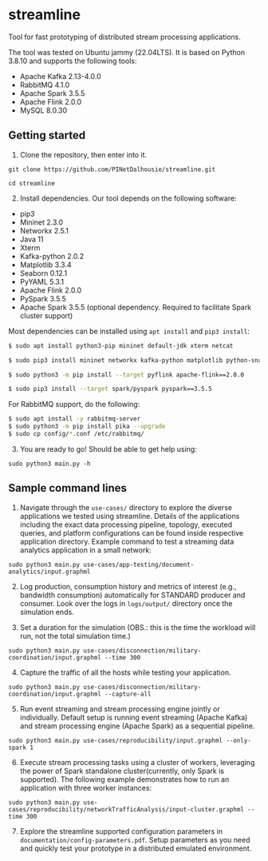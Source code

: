 # streamline

Tool for fast prototyping of distributed stream processing applications.

The tool was tested on Ubuntu jammy (22.04LTS). It is based on Python 3.8.10 and supports the following tools:
- Apache Kafka 2.13-4.0.0
- RabbitMQ 4.1.0
- Apache Spark 3.5.5
- Apache Flink 2.0.0
- MySQL 8.0.30

<!--- Preliminary versions 
- Apache Kafka 2.13-2.8.0
- RabbitMQ 3.9.13
- Apache Spark 3.2.1
- Apache Flink 1.17.1 -->

## Getting started

1. Clone the repository, then enter into it.

```git clone https://github.com/PINetDalhousie/streamline.git```

```cd streamline```

2. Install dependencies. Our tool depends on the following software:

  - pip3
  - Mininet 2.3.0
  - Networkx 2.5.1
  - Java 11
  - Xterm
  - Kafka-python 2.0.2
  - Matplotlib 3.3.4
  - Seaborn 0.12.1
  - PyYAML 5.3.1
  - Apache Flink 2.0.0
  - PySpark 3.5.5
  - Apache Spark 3.5.5 (optional dependency. Required to facilitate Spark cluster support)

  Most dependencies can be installed using `apt install` and `pip3 install`:
  
  <!-- $ sudo wget -P kafka https://archive.apache.org/dist/kafka/2.8.2/kafka_2.13-2.8.2.tgz && sudo tar -xvf kafka/kafka_2.13-2.8.2.tgz -C kafka/ && sudo cp -R kafka/kafka_2.13-2.8.2/* kafka/ && sudo rm kafka/kafka_2.13-2.8.2.tgz && sudo rm -rf kafka/kafka_2.13-2.8.2 -->
  ```bash
  $ sudo apt install python3-pip mininet default-jdk xterm netcat
  
  $ sudo pip3 install mininet networkx kafka-python matplotlib python-snappy lz4 seaborn pyyaml seaborn

  $ sudo python3 -m pip install --target pyflink apache-flink==2.0.0
  
  $ sudo pip3 install --target spark/pyspark pyspark==3.5.5
  ```
  <!-- $ sudo python3 -m pip install --target pyflink apache-flink==1.17.1 
  $ sudo pip3 install --target spark/pyspark pyspark==3.2.1 -->

  For RabbitMQ support, do the following:
  ```bash
  $ sudo apt install -y rabbitmq-server
  $ sudo python3 -m pip install pika --upgrade
  $ sudo cp config/*.conf /etc/rabbitmq/
  ```

  3. You are ready to go! Should be able to get help using:

  ```sudo python3 main.py -h```
  
  ## Sample command lines
  
  1) Navigate through the ```use-cases/``` directory to explore the diverse applications we tested using streamline.  Details of the applications including the exact data processing pipeline, topology, executed queries, and platform configurations can be found inside respective application directory. Example command to test a streaming data analytics application in a small network: 
  
  ```sudo python3 main.py use-cases/app-testing/document-analytics/input.graphml```
  
  2) Log  production, consumption history and metrics of interest (e.g., bandwidth consumption) automatically for STANDARD producer and consumer. Look over the logs in `logs/output/` directory once the simulation ends.
    
  3) Set a duration for the simulation (OBS.: this is the time the workload will run, not the total simulation time.)

  ```sudo python3 main.py use-cases/disconnection/military-coordination/input.graphml --time 300```

  4) Capture the traffic of all the hosts while testing your application.

  ```sudo python3 main.py use-cases/disconnection/military-coordination/input.graphml --capture-all```

  5) Run event streaming and stream processing engine jointly or individually. Default setup is running event streaming (Apache Kafka) and stream processing engine (Apache Spark) as a sequential pipeline.

  ```sudo python3 main.py use-cases/reproducibility/input.graphml --only-spark 1```

  6) Execute stream processing tasks using a cluster of workers, leveraging the power of Spark standalone cluster(currently, only Spark is supported). The following example demonstrates how to run an application with three worker instances: 

  ```sudo python3 main.py use-cases/reproducibility/networkTrafficAnalysis/input-cluster.graphml --time 300```
  
  7) Explore the streamline supported configuration parameters in ```documentation/config-parameters.pdf```. Setup parameters as you need and quickly test your prototype in a distributed emulated environment.
